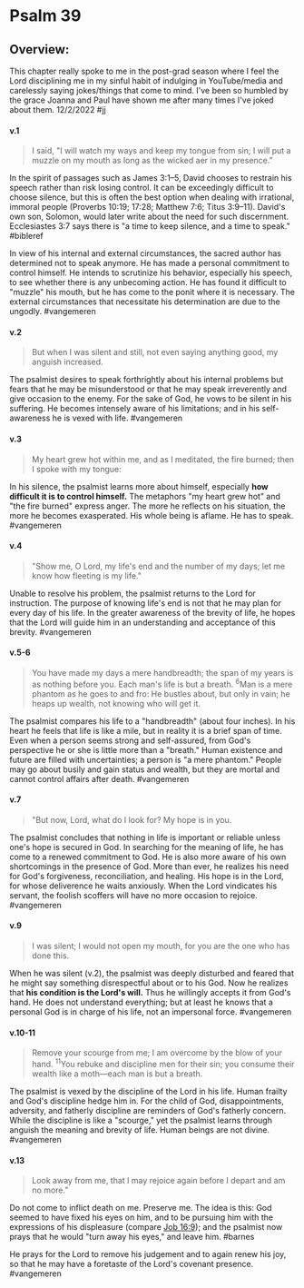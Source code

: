 # Psalm 39

## Overview:
This chapter really spoke to me in the post-grad season where I feel the Lord disciplining me in my sinful habit of indulging in YouTube/media and carelessly saying jokes/things that come to mind. I've been so humbled by the grace Joanna and Paul have shown me after many times I've joked about them. 12/2/2022
#jj 


#### v.1
>I said, "I will watch my ways and keep my tongue from sin; I will put a muzzle on my mouth as long as the wicked aer in my presence."

In the spirit of passages such as James 3:1–5, David chooses to restrain his speech rather than risk losing control. It can be exceedingly difficult to choose silence, but this is often the best option when dealing with irrational, immoral people (Proverbs 10:19; 17:28; Matthew 7:6; Titus 3:9–11). David's own son, Solomon, would later write about the need for such discernment. Ecclesiastes 3:7 says there is "a time to keep silence, and a time to speak."
#bibleref 

In view of his internal and external circumstances, the sacred author has determined not to speak anymore. He has made a personal commitment to control himself. He intends to scrutinize his behavior, especially his speech, to see whether there is any unbecoming action. He has found it difficult to "muzzle" his mouth, but he has come to the ponit where it is necessary. The external circumstances that necessitate his determination are due to the ungodly.
#vangemeren 


#### v.2
>But when I was silent and still, not even saying anything good, my anguish increased.

The psalmist desires to speak forthrightly about his internal problems but fears that he may be misunderstood or that he may speak irreverently and give occasion to the enemy. For the sake of God, he vows to be silent in his suffering. He becomes intensely aware of his limitations; and in his self-awareness he is vexed with life.
#vangemeren 

#### v.3
>My heart grew hot within me, and as I meditated, the fire burned; then I spoke with my tongue:

In his silence, the psalmist learns more about himself, especially **how difficult it is to control himself.** The metaphors "my heart grew hot" and "the fire burned" express anger. The more he reflects on his situation, the more he becomes exasperated. His whole being is aflame. He has to speak.
#vangemeren 

#### v.4
>"Show me, O Lord, my life's end and the number of my days; let me know how fleeting is my life."

Unable to resolve his problem, the psalmist returns to the Lord for instruction. The purpose of knowing life's end is not that he may plan for every day of his life. In the greater awareness of the brevity of life, he hopes that the Lord will guide him in an understanding and acceptance of this brevity.
#vangemeren 

#### v.5-6
>You have made my days a mere handbreadth; the span of my years is as nothing before you. Each man's life is but a breath. <sup>6</sup>Man is a mere phantom as he goes to and fro: He bustles about, but only in vain; he heaps up wealth, not knowing who will get it.

The psalmist compares his life to a "handbreadth" (about four inches). In his heart he feels that life is like a mile, but in reality it is a brief span of time. Even when a person seems strong and self-assured, from God's perspective he or she is little more than a "breath." Human existence and future are filled with uncertainties; a person is "a mere phantom." People may go about busily and gain status and wealth, but they are mortal and cannot control affairs after death.
#vangemeren 

#### v.7
>"But now, Lord, what do I look for? My hope is in you.

The psalmist concludes that nothing in life is important or reliable unless one's hope is secured in God. In searching for the meaning of life, he has come to a renewed commitment to God. He is also more aware of his own shortcomings in the presence of God. More than ever, he realizes his need for God's forgiveness, reconciliation, and healing. His hope is in the Lord, for whose deliverence he waits anxiously. When the Lord vindicates his servant, the foolish scoffers will have no more occasion to rejoice.
#vangemeren 

#### v.9
>I was silent; I would not open my mouth, for you are the one who has done this.

When he was silent (v.2), the psalmist was deeply disturbed and feared that he might say something disrespectful about or to his God. Now he realizes that **his condition is the Lord's will.** Thus he willingly accepts it from God's hand. He does not understand everything; but at least he knows that a personal God is in charge of his life, not an impersonal force.
#vangemeren 

#### v.10-11
>Remove your scourge from me; I am overcome by the blow of your hand. <sup>11</sup>You rebuke and discipline men for their sin; you consume their wealth like a moth—each man is but a breath.

The psalmist is vexed by the discipline of the Lord in his life. Human frailty and God's discipline hedge him in. For the child of God, disappointments, adversity, and fatherly discipline are reminders of God's fatherly concern. While the discipline is like a "scourge," yet the psalmist learns through anguish the meaning and brevity of life. Human beings are not divine.
#vangemeren 

#### v.13
>Look away from me, that I may rejoice again before I depart and am no more."

Do not come to inflict death on me. Preserve me. The idea is this: God seemed to have fixed his eyes on him, and to be pursuing him with the expressions of his displeasure (compare [Job 16:9](https://biblehub.com/job/16-9.htm)); and the psalmist now prays that he would "turn away his eyes," and leave him.
#barnes 

He prays for the Lord to remove his judgement and to again renew his joy, so that he may have a foretaste of the Lord's covenant presence.
#vangemeren 

